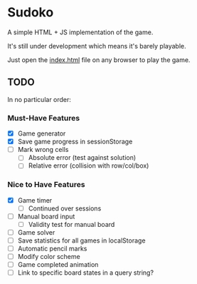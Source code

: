 # Sudoko
A simple HTML + JS implementation of the game.

It's still under development which means it's barely playable.

Just open the [index.html](index.html) file on any browser to play the game.

## TODO
In no particular order:
### Must-Have Features
- [x] Game generator
- [x] Save game progress in sessionStorage
- [ ] Mark wrong cells
  - [ ] Absolute error (test against solution)
  - [ ] Relative error (collision with row/col/box)
### Nice to Have Features
- [x] Game timer
  - [ ] Continued over sessions
- [ ] Manual board input
  - [ ] Validity test for manual board
- [ ] Game solver
- [ ] Save statistics for all games in localStorage
- [ ] Automatic pencil marks
- [ ] Modify color scheme
- [ ] Game completed animation
- [ ] Link to specific board states in a query string?